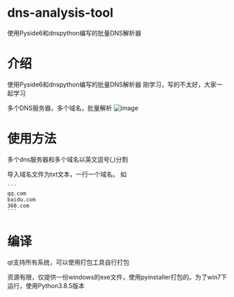 # dns-analysis-tool
使用Pyside6和dnspython编写的批量DNS解析器


# 介绍

使用Pyside6和dnspython编写的批量DNS解析器
刚学习，写的不太好，大家一起学习

多个DNS服务器，多个域名，批量解析
![image](https://user-images.githubusercontent.com/24599746/222950163-373d91fe-9f93-412e-b1c8-61eba3e8aa38.png)


# 使用方法

多个dns服务器和多个域名以英文逗号(,)分割

导入域名文件为txt文本，一行一个域名。
如

    ```
    qq.com
    baidu.com
    360.com
    ```

# 编译

qt支持所有系统，可以使用打包工具自行打包

资源有限，仅提供一份windows的exe文件，使用pyinstaller打包的。为了win7下运行，使用Python3.8.5版本
